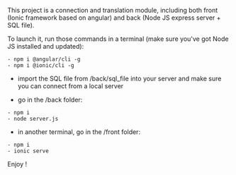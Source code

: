 This project is a connection and  translation module, including both front (Ionic framework based on angular) and back (Node JS express server + SQL file).

To launch it, run those commands in a terminal (make sure you've got Node JS installed and updated):

```
- npm i @angular/cli -g
- npm i @ionic/cli -g
```

- import the SQL file from /back/sql_file into your server and make sure you can connect from a local server

- go in the /back folder:

```
- npm i
- node server.js
```

- in another terminal, go in the /front folder:

```
- npm i
- ionic serve
```

Enjoy !

